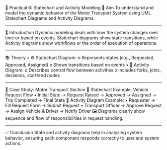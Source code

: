 🔄 Practical 6: Statechart and Activity Modeling
🎯 Aim
To understand and model the dynamic behavior of the Motor Transport System using UML Statechart Diagrams and Activity Diagrams.
________________________________________
📘 Introduction
Dynamic modeling deals with how the system changes over time or based on events. Statechart diagrams show state transitions, while Activity diagrams show workflows or the order of execution of operations.
________________________________________
📚 Theory
•	⚙️ Statechart Diagram:
o	Represents states (e.g., Requested, Approved, Assigned)
o	Shows transitions based on events
•	🧭 Activity Diagram:
o	Describes control flow between activities
o	Includes forks, joins, decisions, start/end nodes
________________________________________
🧪 Case Study: Motor Transport Section
📌 Statechart Example: Vehicle Request Flow
•	Initial State → Request Raised → Approved → Assigned → Trip Completed → Final State
📌 Activity Diagram Example:
•	Requester → Fill Request Form → Submit Request
•	Transport Officer → Approve Request → Assign Vehicle & Driver → Notify Driver
🖼️ Diagrams clearly show sequence and flow of responsibilities in request handling.
________________________________________
✅ Conclusion
State and activity diagrams help in analyzing system behavior, ensuring each component responds correctly to user and system actions.

